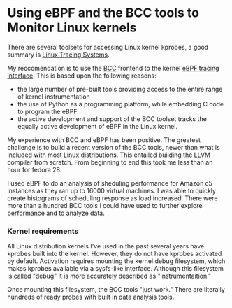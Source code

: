 # Using eBPF and the BCC tools to Monitor Linux kernels

There are several toolsets for accessing Linux kernel kprobes, a good summary is [Linux Tracing Systems](https://jvns.ca/blog/2017/07/05/linux-tracing-systems/).

My reccomendation is to use the [BCC](https://github.com/iovisor/bcc) frontend to the kernel [eBPF tracing interface](https://lwn.net/Articles/740157/). This is based upon the following reasons:

* the large number of pre-built tools providing access to the entire range of kernel instrumentation
* the use of Python as a programming platform, while embedding C code to program the eBPF.
* the active development and support of the BCC toolset tracks the equally active development of eBPF in the Linux kernel.

My experience with BCC and eBPF has been positive. The greatest challenge is to build a recent version of the BCC tools, newer than what is included with most Linux distributions. This entailed building the LLVM compiler from scratch. From beginning to end this took me less than an hour for fedora 28.

I used eBPF to do an analysis of sheduling performance for Amazon c5 instances as they ran up to 16000 virtual machines. I was able to quickly create histograms of scheduling response as load increased. There were more than a hundred BCC tools I could have used to further explore performance and to analyze data.
### Kernel requirements

All Linux distribution kernels I've used in the past several years have kprobes built into the kernel. However, they do not have kprobes activated by default. Activation requires mounting the kernel debug filesystem, which makes kprobes available via a sysfs-like interface. Although this filesystem is called "debug" it is more accurately described as "instrumentaition."

Once mounting this filesystem, the BCC tools "just work." There are literally hundreds of ready probes with built in data analysis tools.
